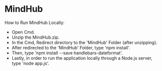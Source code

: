 # MindHub
 
How to Run MindHub Locally:
- Open Cmd.
- Unzip the MindHub.zip.
- In the Cmd, Redirect directory to the 'MindHub' Folder (after unzipping).
- After redirected to the 'MindHub' Folder, type 'npm install'. 
- Then, type 'npm install --save handlebars-dateformat'.
- Lastly, in order to run the application locally through a Node.js server, type 'node app.js'.
